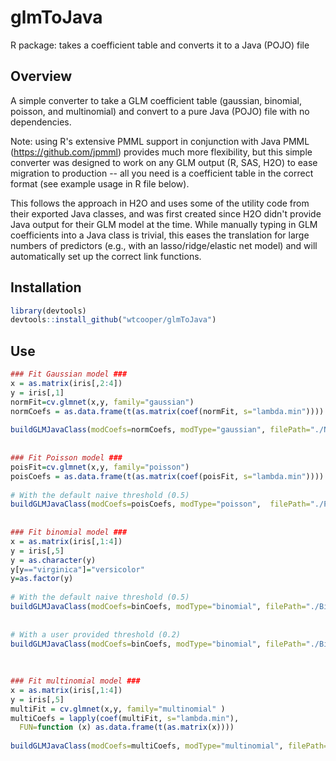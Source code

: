 # glmToJava
R package: takes a coefficient table and converts it to a Java (POJO) file

## Overview
A simple converter to take a GLM coefficient table (gaussian, binomial, poisson, and multinomial) and convert to a pure Java (POJO) file with
no dependencies.  <br />

Note: using R's extensive PMML support in conjunction with Java PMML (https://github.com/jpmml)
provides much more flexibility, but this simple converter was designed to work on any GLM output (R, SAS, H2O)
to ease migration to production -- all you need is a coefficient table in the correct format (see example usage in
R file below).    <br />

This follows the approach in H2O and uses some of the utility code from their exported Java classes, and 
was first created since H2O didn't provide Java output for their GLM model at the time.  While manually typing in GLM coefficients
into a Java class is trivial, this eases the translation for large numbers of predictors (e.g., with an lasso/ridge/elastic net model)
and will automatically set up the correct link functions.  <br />

## Installation
```R
library(devtools) 
devtools::install_github("wtcooper/glmToJava")
```

## Use  <br />

```R
### Fit Gaussian model ###  
x = as.matrix(iris[,2:4])  
y = iris[,1]  
normFit=cv.glmnet(x,y, family="gaussian")  
normCoefs = as.data.frame(t(as.matrix(coef(normFit, s="lambda.min"))))  
  
buildGLMJavaClass(modCoefs=normCoefs, modType="gaussian", filePath="./NormalMod.java", package="glm2java", addMainMeth=TRUE)  
  
  
### Fit Poisson model ###  
poisFit=cv.glmnet(x,y, family="poisson")  
poisCoefs = as.data.frame(t(as.matrix(coef(poisFit, s="lambda.min"))))  
  
# With the default naive threshold (0.5)  
buildGLMJavaClass(modCoefs=poisCoefs, modType="poisson",  filePath="./PoissonMod.java", package="glm2java", addMainMeth=TRUE)  
  
  
### Fit binomial model ###  
x = as.matrix(iris[,1:4])  
y = iris[,5]  
y = as.character(y)  
y[y=="virginica"]="versicolor"  
y=as.factor(y)  
  
# With the default naive threshold (0.5)  
buildGLMJavaClass(modCoefs=binCoefs, modType="binomial", filePath="./BinaryMod.java", package="glm2java", addMainMeth=TRUE)  
  
  
# With a user provided threshold (0.2)  
buildGLMJavaClass(modCoefs=binCoefs, modType="binomial", filePath="./BinaryMod_2.java", package="glm2java", threshold=0.2, addMainMeth=TRUE)  
 
  
  
### Fit multinomial model ###  
x = as.matrix(iris[,1:4])  
y = iris[,5]  
multiFit = cv.glmnet(x,y, family="multinomial" )  
multiCoefs = lapply(coef(multiFit, s="lambda.min"),   
  FUN=function (x) as.data.frame(t(as.matrix(x))))  
  
buildGLMJavaClass(modCoefs=multiCoefs, modType="multinomial", filePath="./MultinomialMod.java", package="glm2java", addMainMeth=TRUE)  
```
